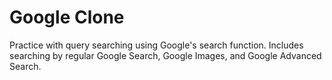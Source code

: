 # Google Clone
Practice with query searching using Google's search function. Includes searching by regular Google Search, Google Images, and Google Advanced Search.
